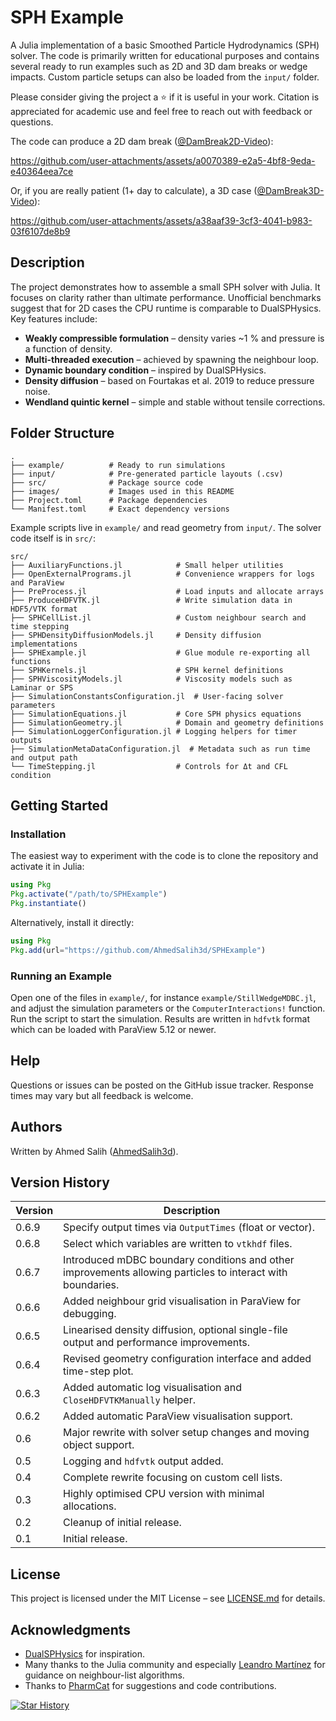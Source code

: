# SPH Example

A Julia implementation of a basic Smoothed Particle Hydrodynamics (SPH) solver. The code is primarily written for educational purposes and contains several ready to run examples such as 2D and 3D dam breaks or wedge impacts. Custom particle setups can also be loaded from the `input/` folder.

Please consider giving the project a :star: if it is useful in your work. Citation is appreciated for academic use and feel free to reach out with feedback or questions.

The code can produce a 2D dam break ([@DamBreak2D-Video](https://www.youtube.com/watch?v=7kDVjZkc_TI)):

https://github.com/user-attachments/assets/a0070389-e2a5-4bf8-9eda-e40364eea7ce

Or, if you are really patient (1+ day to calculate), a 3D case ([@DamBreak3D-Video](https://www.youtube.com/watch?v=_2e6LopvIe8)):

https://github.com/user-attachments/assets/a38aaf39-3cf3-4041-b983-03f6107de8b9

## Description


The project demonstrates how to assemble a small SPH solver with Julia. It focuses on clarity rather than ultimate performance. Unofficial benchmarks suggest that for 2D cases the CPU runtime is comparable to DualSPHysics. Key features include:

- **Weakly compressible formulation** – density varies ~1 % and pressure is a function of density.
- **Multi-threaded execution** – achieved by spawning the neighbour loop.
- **Dynamic boundary condition** – inspired by DualSPHysics.
- **Density diffusion** – based on Fourtakas et al. 2019 to reduce pressure noise.
- **Wendland quintic kernel** – simple and stable without tensile corrections.

## Folder Structure

```
.
├── example/          # Ready to run simulations
├── input/            # Pre-generated particle layouts (.csv)
├── src/              # Package source code
├── images/           # Images used in this README
├── Project.toml      # Package dependencies
└── Manifest.toml     # Exact dependency versions
```

Example scripts live in `example/` and read geometry from `input/`. The solver code itself is in `src/`:

```
src/
├── AuxiliaryFunctions.jl            # Small helper utilities
├── OpenExternalPrograms.jl          # Convenience wrappers for logs and ParaView
├── PreProcess.jl                    # Load inputs and allocate arrays
├── ProduceHDFVTK.jl                 # Write simulation data in HDF5/VTK format
├── SPHCellList.jl                   # Custom neighbour search and time stepping
├── SPHDensityDiffusionModels.jl     # Density diffusion implementations
├── SPHExample.jl                    # Glue module re-exporting all functions
├── SPHKernels.jl                    # SPH kernel definitions
├── SPHViscosityModels.jl            # Viscosity models such as Laminar or SPS
├── SimulationConstantsConfiguration.jl  # User-facing solver parameters
├── SimulationEquations.jl           # Core SPH physics equations
├── SimulationGeometry.jl            # Domain and geometry definitions
├── SimulationLoggerConfiguration.jl # Logging helpers for timer outputs
├── SimulationMetaDataConfiguration.jl  # Metadata such as run time and output path
└── TimeStepping.jl                  # Controls for Δt and CFL condition
```

## Getting Started

### Installation

The easiest way to experiment with the code is to clone the repository and activate it in Julia:

```julia
using Pkg
Pkg.activate("/path/to/SPHExample")
Pkg.instantiate()
```

Alternatively, install it directly:

```julia
using Pkg
Pkg.add(url="https://github.com/AhmedSalih3d/SPHExample")
```

### Running an Example

Open one of the files in `example/`, for instance `example/StillWedgeMDBC.jl`, and adjust the simulation parameters or the `ComputerInteractions!` function. Run the script to start the simulation. Results are written in `hdfvtk` format which can be loaded with ParaView 5.12 or newer.

## Help

Questions or issues can be posted on the GitHub issue tracker. Response times may vary but all feedback is welcome.

## Authors

Written by Ahmed Salih ([AhmedSalih3d](https://github.com/AhmedSalih3d)).

## Version History

| Version | Description |
|---------|-------------|
| 0.6.9 | Specify output times via `OutputTimes` (float or vector). |
| 0.6.8 | Select which variables are written to `vtkhdf` files. |
| 0.6.7 | Introduced mDBC boundary conditions and other improvements allowing particles to interact with boundaries. |
| 0.6.6 | Added neighbour grid visualisation in ParaView for debugging. |
| 0.6.5 | Linearised density diffusion, optional single-file output and performance improvements. |
| 0.6.4 | Revised geometry configuration interface and added time-step plot. |
| 0.6.3 | Added automatic log visualisation and `CloseHDFVTKManually` helper. |
| 0.6.2 | Added automatic ParaView visualisation support. |
| 0.6   | Major rewrite with solver setup changes and moving object support. |
| 0.5   | Logging and `hdfvtk` output added. |
| 0.4   | Complete rewrite focusing on custom cell lists. |
| 0.3   | Highly optimised CPU version with minimal allocations. |
| 0.2   | Cleanup of initial release. |
| 0.1   | Initial release. |

## License

This project is licensed under the MIT License – see [LICENSE.md](LICENSE.md) for details.

## Acknowledgments

- [DualSPHysics](https://dual.sphysics.org/) for inspiration.
- Many thanks to the Julia community and especially [Leandro Martínez](https://github.com/lmiq) for guidance on neighbour-list algorithms.
- Thanks to [PharmCat](https://github.com/PharmCat) for suggestions and code contributions.

[![Star History](https://api.star-history.com/svg?repos=AhmedSalih3d/SPHExample)](https://star-history.com/#AhmedSalih3d/SPHExample)

